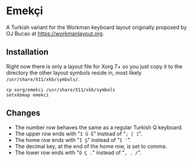 # Emekçi

A Turkish variant for the Workman keyboard layout originally proposed by OJ
Bucao at https://workmanlayout.org.

## Installation

Right now there is only a layout file for Xorg 7+ so you just copy it to the
directory the other layout symbols reside in, most likely
`/usr/share/X11/xkb/symbols/`.

```
cp xorg/emekci /usr/share/X11/xkb/symbols
setxkbmap emekci
```

## Changes

- The number row behaves the same as a regular Turkish Q keyboard.
- The upper row ends with "`I Ü Ğ`" instead of "`; [ ]`".
- The home row ends with "`İ Ş`" instead of "`I '`".
- The decimal key, at the end of the home row, is set to comma.
- The lower row ends with "`Ö Ç .`" instead of "`, . /`".
